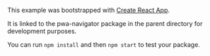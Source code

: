 This example was bootstrapped with [Create React App](https://github.com/facebook/create-react-app).

It is linked to the pwa-navigator package in the parent directory for development purposes.

You can run `npm install` and then `npm start` to test your package.
